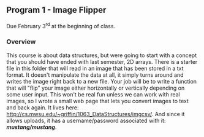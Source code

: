 ## Program 1 - Image Flipper
Due February 3<sup>rd</sup> at the beginning of class.

### Overview

This course is about data structures, but were going to start with a concept that you should have ended 
with last semester, 2D arrays. There is a starter file in this folder that will read in an image that has
been stored in a txt format. It doesn't manipulate the data at all, it simply turns around and writes the
image right back to a new file. Your job will be to write a function that will "flip" your image either
horizontally or vertically depending on some user input. This won't be real fun unless we can work with
real images, so I wrote a small web page that lets you convert images to text and back again. It lives 
here: http://cs.mwsu.edu/~griffin/1063_DataStructures/imgcsv/. And since it allows uploads, it has a username/password associated with it: ***mustang/mustang***. 

